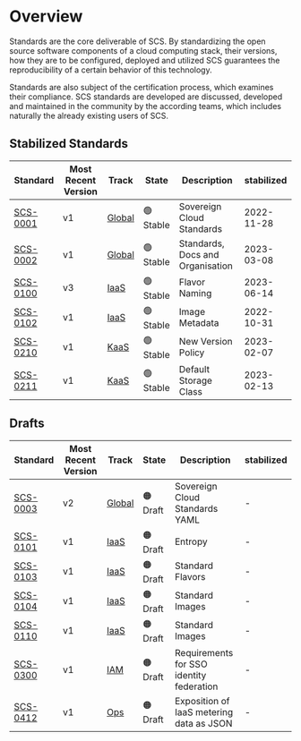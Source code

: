 # Overview

Standards are the core deliverable of SCS. By standardizing the open source software components of a cloud computing stack, their versions, how they are to be configured, deployed and utilized SCS guarantees the reproducibility of a certain behavior of this technology.

Standards are also subject of the certification process, which examines their compliance. SCS standards are developed are discussed, developed and maintained in the community by the according teams, which includes naturally the already existing users of SCS.

## Stabilized Standards

| Standard                        | Most Recent Version | Track                                | State     | Description                      | stabilized |
| ------------------------------- | ------------------- | ------------------------------------ | --------- | -------------------------------- | ---------- |
| [SCS-0001](/standards/scs-0001) | v1                  | [Global](/standards/category/global) | 🟢 Stable | Sovereign Cloud Standards        | 2022-11-28 |
| [SCS-0002](/standards/scs-0002) | v1                  | [Global](/standards/category/global) | 🟢 Stable | Standards, Docs and Organisation | 2023-03-08 |
| [SCS-0100](/standards/scs-0100) | v3                  | [IaaS](/standards/category/iaas)     | 🟢 Stable | Flavor Naming                    | 2023-06-14 |
| [SCS-0102](/standards/scs-0102) | v1                  | [IaaS](/standards/category/iaas)     | 🟢 Stable | Image Metadata                   | 2022-10-31 |
| [SCS-0210](/standards/scs-0210) | v1                  | [KaaS](/standards/category/kaas)     | 🟢 Stable | New Version Policy               | 2023-02-07 |
| [SCS-0211](/standards/scs-0211) | v1                  | [KaaS](/standards/category/kaas)     | 🟢 Stable | Default Storage Class            | 2023-02-13 |

## Drafts

| Standard                        | Most Recent Version | Track                                  | State    | Description                              | stabilized |
| ------------------------------- | ------------------- | -------------------------------------- | -------- | ---------------------------------------- | ---------- |
| [SCS-0003](/standards/scs-0003) | v2                  | [Global](/standards/category/global)   | 🟠 Draft | Sovereign Cloud Standards YAML           | -          |
| [SCS-0101](/standards/scs-0101) | v1                  | [IaaS](/standards/category/iaas)       | 🟠 Draft | Entropy                                  | -          |
| [SCS-0103](/standards/scs-0103) | v1                  | [IaaS](/standards/category/iaas)       | 🟠 Draft | Standard Flavors                         | -          |
| [SCS-0104](/standards/scs-0104) | v1                  | [IaaS](/standards/category/iaas)       | 🟠 Draft | Standard Images                          | -          |
| [SCS-0110](/standards/scs-0110) | v1                  | [IaaS](/standards/category/iaas)       | 🟠 Draft | Standard Images                          | -          |
| [SCS-0300](/standards/scs-0300) | v1                  | [IAM](/standards/category/iam)         | 🟠 Draft | Requirements for SSO identity federation | -          |
| [SCS-0412](/standards/scs-0412) | v1                  | [Ops](/standards/category/operational) | 🟠 Draft | Exposition of IaaS metering data as JSON | -          |
